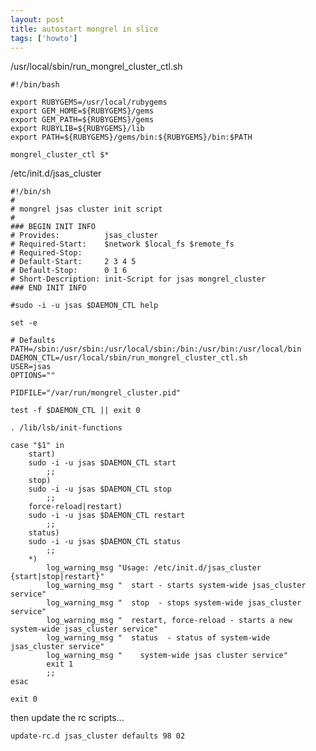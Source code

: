 ```yaml
---
layout: post
title: autostart mongrel in slice
tags: ['howto']
---
```


/usr/local/sbin/run_mongrel_cluster_ctl.sh
    
    #!/bin/bash
    
    export RUBYGEMS=/usr/local/rubygems
    export GEM_HOME=${RUBYGEMS}/gems
    export GEM_PATH=${RUBYGEMS}/gems
    export RUBYLIB=${RUBYGEMS}/lib
    export PATH=${RUBYGEMS}/gems/bin:${RUBYGEMS}/bin:$PATH
    
    mongrel_cluster_ctl $*
    

/etc/init.d/jsas_cluster

    
    #!/bin/sh
    #
    # mongrel jsas cluster init script
    #
    ### BEGIN INIT INFO
    # Provides:          jsas_cluster
    # Required-Start:    $network $local_fs $remote_fs
    # Required-Stop:
    # Default-Start:     2 3 4 5
    # Default-Stop:      0 1 6
    # Short-Description: init-Script for jsas mongrel_cluster
    ### END INIT INFO
    
    #sudo -i -u jsas $DAEMON_CTL help
    
    set -e
    
    # Defaults
    PATH=/sbin:/usr/sbin:/usr/local/sbin:/bin:/usr/bin:/usr/local/bin
    DAEMON_CTL=/usr/local/sbin/run_mongrel_cluster_ctl.sh
    USER=jsas
    OPTIONS=""
    
    PIDFILE="/var/run/mongrel_cluster.pid"
    
    test -f $DAEMON_CTL || exit 0
    
    . /lib/lsb/init-functions
    
    case "$1" in
    	start)
        sudo -i -u jsas $DAEMON_CTL start
    		;;
    	stop)
        sudo -i -u jsas $DAEMON_CTL stop
    		;;
    	force-reload|restart)
        sudo -i -u jsas $DAEMON_CTL restart
    		;;
    	status)
        sudo -i -u jsas $DAEMON_CTL status
    		;;
    	*)
    		log_warning_msg "Usage: /etc/init.d/jsas_cluster {start|stop|restart}"
    		log_warning_msg "  start - starts system-wide jsas_cluster service"
    		log_warning_msg "  stop  - stops system-wide jsas_cluster service"
    		log_warning_msg "  restart, force-reload - starts a new system-wide jsas_cluster service"
    		log_warning_msg "  status  - status of system-wide jsas_cluster service"
    		log_warning_msg "    system-wide jsas cluster service"
    		exit 1
    		;;
    esac
    
    exit 0

then update the rc scripts...

    update-rc.d jsas_cluster defaults 98 02
